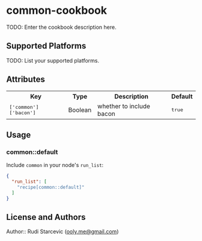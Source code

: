 # common-cookbook

TODO: Enter the cookbook description here.

## Supported Platforms

TODO: List your supported platforms.

## Attributes

<table>
  <tr>
    <th>Key</th>
    <th>Type</th>
    <th>Description</th>
    <th>Default</th>
  </tr>
  <tr>
    <td><tt>['common']['bacon']</tt></td>
    <td>Boolean</td>
    <td>whether to include bacon</td>
    <td><tt>true</tt></td>
  </tr>
</table>

## Usage

### common::default

Include `common` in your node's `run_list`:

```json
{
  "run_list": [
    "recipe[common::default]"
  ]
}
```

## License and Authors

Author:: Rudi Starcevic (<ooly.me@gmail.com>)

